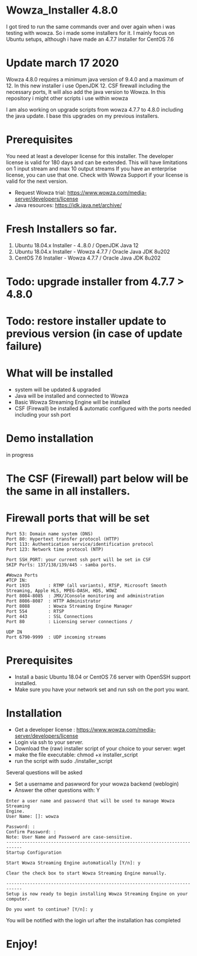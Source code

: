 # Wowza_Installer 4.8.0
I got tired to run the same commands over and over again when i was testing with wowza. So i made some installers for it.
I mainly focus on Ubuntu setups, although i have made an 4.7.7 installer for CentOS 7.6

# Update march 17 2020
Wowza 4.8.0 requires a minimum java version of 9.4.0 and a maximum of 12. 
In this new installer i use OpenJDK 12. 
CSF firewall including the necessary ports, It will also add the java version to Wowza.
In this repository i might other scripts i use within wowza

I am also working on upgrade scripts from wowza 4.7.7 to 4.8.0 including the java update. I base this upgrades on my previous installers. 

# Prerequisites
You need at least a developer license for this installer. The developer license is valid for 180 days and can be extended. 
This will have limitations on 1 input stream and max 10 output streams
If you have an enterprise license, you can use that one. Check with Wowza Support if your license is valid for the next version.


* Request Wowza trial: https://www.wowza.com/media-server/developers/license
* Java resources: https://jdk.java.net/archive/

# Fresh Installers so far.
1. Ubuntu 18.04.x Installer - 4..8.0         / OpenJDK Java 12
2. Ubuntu 18.04.x Installer - Wowza 4.7.7    / Oracle Java JDK 8u202
3. CentOS 7.6 Installer - Wowza 4.7.7        / Oracle Java JDK 8u202

# Todo: upgrade installer from 4.7.7 > 4.8.0
# Todo: restore installer update to previous version (in case of update failure)

# What will be installed
* system will be updated & upgraded
* Java will be installed and connected to Wowza
* Basic Wowza Streaming Engine will be installed
* CSF (Firewall) be installed & automatic configured with the ports needed including your ssh port

# Demo installation
in progress

# The CSF (Firewall) part below will be the same in all installers.

# Firewall ports that will be set
```
Port 53: Domain name system (DNS)
Port 80: Hypertext transfer protocol (HTTP)
Port 113: Authentication service/identification protocol
Port 123: Network time protocol (NTP)

Port SSH_PORT: your current ssh port will be set in CSF
SKIP Ports: 137/138/139/445 - samba ports.

#Wowza Ports
#TCP IN:
Port 1935	    : RTMP (all variants), RTSP, Microsoft Smooth Streaming, Apple HLS, MPEG-DASH, HDS, WOWZ
Port 8084-8085  : JMX/JConsole monitoring and administration
Port 8086-8087  : HTTP Administrator
Port 8088		: Wowza Streaming Engine Manager
Port 554		: RTSP
Port 443		: SSL Connections
Port 80		    : Licensing server connections / 

UDP IN			
Port 6790-9999  : UDP incoming streams
```


# Prerequisites
* Install a basic Ubuntu 18.04 or CentOS 7.6 server with OpenSSH support installed.
* Make sure you have your network set and run ssh on the port you want.

# Installation
* Get a developer license : https://www.wowza.com/media-server/developers/license
* Login via ssh to your server.
* Download the (raw) installer script of your choice to your server: wget 
* make the file executable: chmod +x installer_script
* run the script with sudo ./installer_script

Several questions will be asked
- Set a username and paswword for your wowza backend (weblogin)
- Answer the other questions with: Y
```
Enter a user name and password that will be used to manage Wowza Streaming
Engine.
User Name: []: wowza

Password: :
Confirm Password: :
Note: User Name and Password are case-sensitive.
----------------------------------------------------------------------------
Startup Configuration

Start Wowza Streaming Engine automatically [Y/n]: y

Clear the check box to start Wowza Streaming Engine manually.

----------------------------------------------------------------------------
Setup is now ready to begin installing Wowza Streaming Engine on your computer.

Do you want to continue? [Y/n]: y
```
You will be notified with the login url after the installation has completed

# Enjoy!